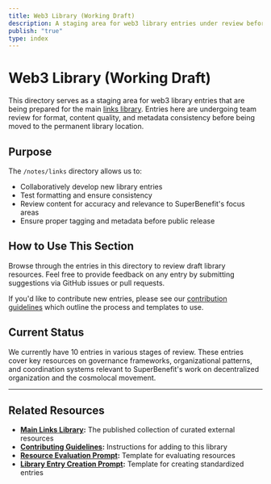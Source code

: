 ```yaml
---
title: Web3 Library (Working Draft)
description: A staging area for web3 library entries under review before publication
publish: "true"
type: index
---
```


# Web3 Library (Working Draft)

This directory serves as a staging area for web3 library entries that are being prepared for the main [links library](/links/links.md). Entries here are undergoing team review for format, content quality, and metadata consistency before being moved to the permanent library location.

## Purpose

The `/notes/links` directory allows us to:

- Collaboratively develop new library entries
- Test formatting and ensure consistency
- Review content for accuracy and relevance to SuperBenefit's focus areas
- Ensure proper tagging and metadata before public release

## How to Use This Section

Browse through the entries in this directory to review draft library resources. Feel free to provide feedback on any entry by submitting suggestions via GitHub issues or pull requests. 

If you'd like to contribute new entries, please see our [contribution guidelines](notes/links/CONTRIBUTING.md) which outline the process and templates to use.

## Current Status

We currently have 10 entries in various stages of review. These entries cover key resources on governance frameworks, organizational patterns, and coordination systems relevant to SuperBenefit's work on decentralized organization and the cosmolocal movement.

---

## Related Resources

* **[Main Links Library](/links/links.md):** The published collection of curated external resources
* **[Contributing Guidelines](notes/links/CONTRIBUTING.md):** Instructions for adding to this library
* **[Resource Evaluation Prompt](tools/prompts/resource-evaluation.md):** Template for evaluating resources
* **[Library Entry Creation Prompt](tools/prompts/library-entry-creation.md):** Template for creating standardized entries